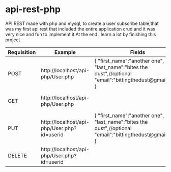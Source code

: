 # api-rest-php
API REST made with php and mysql, 
to create a user subscribe table,that was my first api rest that included the entire application crud 
and it was very nice and fun to implement it.At the end i learn a lot by finishing this project

<table>
  <thead>
    <tr>
      <th>Requisition</th>
      <th>Example</th>
      <th>Fields</th>
      <th>Return</th>
    </tr>
  </thead>
  <tbody>
    <tr>
      <td>POST</td>
      <td>http://localhost/api-php/User.php</td>
      <td>{
          "first_name":"another one",
          "last_name":"bites the dust",//optional
          "email":"bittingthedust@gmail.com"
        }</td>
      <td>"New user successfully created."</td>
    </tr>
    <tr>
      <td>GET</td>
      <td>http://localhost/api-php/User.php</td>
      <td></td>
      <td>returns a list with all users</td>
    </tr>
    <tr>
      <td>PUT</td>
      <td>http://localhost/api-php/User.php?id=userid</td>
      <td>{
          "first_name":"another one",
          "last_name":"bites the dust",//optional
          "email":"bittingthedust@gmail.com"
        }</td>
      <td>"User successfully updated."</td>
    </tr>
    <tr>
      <td>DELETE</td>
      <td>http://localhost/api-php/User.php?id=userid</td>
      <td></td>
      <td>"User successfully deleted."</td>
    </tr>
  </tbody>
</table>
